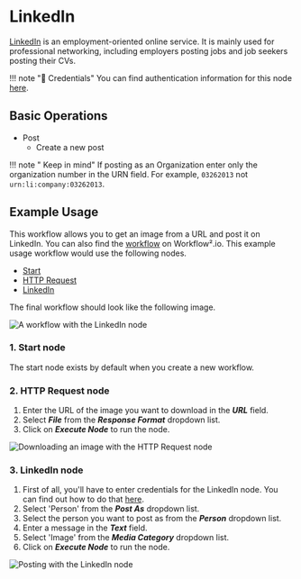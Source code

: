 # LinkedIn

[LinkedIn](https://www.linkedin.com/) is an employment-oriented online service. It is mainly used for professional networking, including employers posting jobs and job seekers posting their CVs.

!!! note "🔑 Credentials"
    You can find authentication information for this node [here](/workflow/integrations/credentials/linkedIn/).


## Basic Operations

* Post
    * Create a new post

!!! note " Keep in mind"
    If posting as an Organization enter only the organization number in the URN field. For example, `03262013` not `urn:li:company:03262013`.


## Example Usage

This workflow allows you to get an image from a URL and post it on LinkedIn. You can also find the [workflow](https://n8n.io/workflows/681) on Workflow².io. This example usage workflow would use the following nodes.
- [Start](/workflow/integrations/core-nodes/workflow-nodes-base.start/)
- [HTTP Request](/workflow/integrations/core-nodes/workflow-nodes-base.httpRequest/)
- [LinkedIn]()

The final workflow should look like the following image.

![A workflow with the LinkedIn node](/_images/integrations/nodes/linkedin/workflow.png)

### 1. Start node

The start node exists by default when you create a new workflow.

### 2. HTTP Request node

1. Enter the URL of the image you want to download in the ***URL*** field.
2. Select ***File*** from the ***Response Format*** dropdown list.
3. Click on ***Execute Node*** to run the node.

![Downloading an image with the HTTP Request node](/_images/integrations/nodes/linkedin/httprequest_node.png)

### 3. LinkedIn node

1. First of all, you'll have to enter credentials for the LinkedIn node. You can find out how to do that [here](/workflow/integrations/credentials/linkedIn/).
2. Select 'Person' from the ***Post As*** dropdown list.
3. Select the person you want to post as from the ***Person*** dropdown list.
4. Enter a message in the ***Text*** field.
5. Select 'Image' from the ***Media Category*** dropdown list.
6. Click on ***Execute Node*** to run the node.

![Posting with the LinkedIn node](/_images/integrations/nodes/linkedin/linkedin_node.png)





